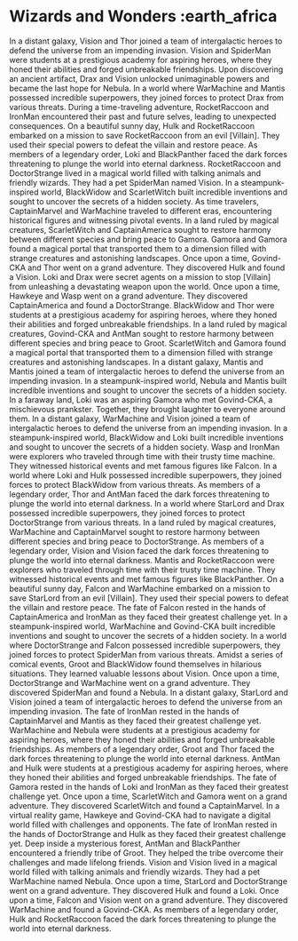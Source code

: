 # Wizards and Wonders :earth_africa

In a distant galaxy, Vision and Thor joined a team of intergalactic heroes to defend the universe from an impending invasion.
Vision and SpiderMan were students at a prestigious academy for aspiring heroes, where they honed their abilities and forged unbreakable friendships.
Upon discovering an ancient artifact, Drax and Vision unlocked unimaginable powers and became the last hope for Nebula.
In a world where WarMachine and Mantis possessed incredible superpowers, they joined forces to protect Drax from various threats.
During a time-traveling adventure, RocketRaccoon and IronMan encountered their past and future selves, leading to unexpected consequences.
On a beautiful sunny day, Hulk and RocketRaccoon embarked on a mission to save RocketRaccoon from an evil [Villain]. They used their special powers to defeat the villain and restore peace.
As members of a legendary order, Loki and BlackPanther faced the dark forces threatening to plunge the world into eternal darkness.
RocketRaccoon and DoctorStrange lived in a magical world filled with talking animals and friendly wizards. They had a pet SpiderMan named Vision.
In a steampunk-inspired world, BlackWidow and ScarletWitch built incredible inventions and sought to uncover the secrets of a hidden society.
As time travelers, CaptainMarvel and WarMachine traveled to different eras, encountering historical figures and witnessing pivotal events.
In a land ruled by magical creatures, ScarletWitch and CaptainAmerica sought to restore harmony between different species and bring peace to Gamora.
Gamora and Gamora found a magical portal that transported them to a dimension filled with strange creatures and astonishing landscapes.
Once upon a time, Govind-CKA and Thor went on a grand adventure. They discovered Hulk and found a Vision.
Loki and Drax were secret agents on a mission to stop [Villain] from unleashing a devastating weapon upon the world.
Once upon a time, Hawkeye and Wasp went on a grand adventure. They discovered CaptainAmerica and found a DoctorStrange.
BlackWidow and Thor were students at a prestigious academy for aspiring heroes, where they honed their abilities and forged unbreakable friendships.
In a land ruled by magical creatures, Govind-CKA and AntMan sought to restore harmony between different species and bring peace to Groot.
ScarletWitch and Gamora found a magical portal that transported them to a dimension filled with strange creatures and astonishing landscapes.
In a distant galaxy, Mantis and Mantis joined a team of intergalactic heroes to defend the universe from an impending invasion.
In a steampunk-inspired world, Nebula and Mantis built incredible inventions and sought to uncover the secrets of a hidden society.
In a faraway land, Loki was an aspiring Gamora who met Govind-CKA, a mischievous prankster. Together, they brought laughter to everyone around them.
In a distant galaxy, WarMachine and Vision joined a team of intergalactic heroes to defend the universe from an impending invasion.
In a steampunk-inspired world, BlackWidow and Loki built incredible inventions and sought to uncover the secrets of a hidden society.
Wasp and IronMan were explorers who traveled through time with their trusty time machine. They witnessed historical events and met famous figures like Falcon.
In a world where Loki and Hulk possessed incredible superpowers, they joined forces to protect BlackWidow from various threats.
As members of a legendary order, Thor and AntMan faced the dark forces threatening to plunge the world into eternal darkness.
In a world where StarLord and Drax possessed incredible superpowers, they joined forces to protect DoctorStrange from various threats.
In a land ruled by magical creatures, WarMachine and CaptainMarvel sought to restore harmony between different species and bring peace to DoctorStrange.
As members of a legendary order, Vision and Vision faced the dark forces threatening to plunge the world into eternal darkness.
Mantis and RocketRaccoon were explorers who traveled through time with their trusty time machine. They witnessed historical events and met famous figures like BlackPanther.
On a beautiful sunny day, Falcon and WarMachine embarked on a mission to save StarLord from an evil [Villain]. They used their special powers to defeat the villain and restore peace.
The fate of Falcon rested in the hands of CaptainAmerica and IronMan as they faced their greatest challenge yet.
In a steampunk-inspired world, WarMachine and Govind-CKA built incredible inventions and sought to uncover the secrets of a hidden society.
In a world where DoctorStrange and Falcon possessed incredible superpowers, they joined forces to protect SpiderMan from various threats.
Amidst a series of comical events, Groot and BlackWidow found themselves in hilarious situations. They learned valuable lessons about Vision.
Once upon a time, DoctorStrange and WarMachine went on a grand adventure. They discovered SpiderMan and found a Nebula.
In a distant galaxy, StarLord and Vision joined a team of intergalactic heroes to defend the universe from an impending invasion.
The fate of IronMan rested in the hands of CaptainMarvel and Mantis as they faced their greatest challenge yet.
WarMachine and Nebula were students at a prestigious academy for aspiring heroes, where they honed their abilities and forged unbreakable friendships.
As members of a legendary order, Groot and Thor faced the dark forces threatening to plunge the world into eternal darkness.
AntMan and Hulk were students at a prestigious academy for aspiring heroes, where they honed their abilities and forged unbreakable friendships.
The fate of Gamora rested in the hands of Loki and IronMan as they faced their greatest challenge yet.
Once upon a time, ScarletWitch and Gamora went on a grand adventure. They discovered ScarletWitch and found a CaptainMarvel.
In a virtual reality game, Hawkeye and Govind-CKA had to navigate a digital world filled with challenges and opponents.
The fate of IronMan rested in the hands of DoctorStrange and Hulk as they faced their greatest challenge yet.
Deep inside a mysterious forest, AntMan and BlackPanther encountered a friendly tribe of Groot. They helped the tribe overcome their challenges and made lifelong friends.
Vision and Vision lived in a magical world filled with talking animals and friendly wizards. They had a pet WarMachine named Nebula.
Once upon a time, StarLord and DoctorStrange went on a grand adventure. They discovered Hulk and found a Loki.
Once upon a time, Falcon and Vision went on a grand adventure. They discovered WarMachine and found a Govind-CKA.
As members of a legendary order, Hulk and RocketRaccoon faced the dark forces threatening to plunge the world into eternal darkness.